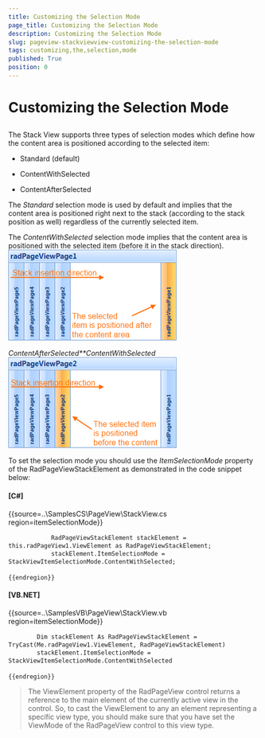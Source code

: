 ```yaml
---
title: Customizing the Selection Mode
page_title: Customizing the Selection Mode
description: Customizing the Selection Mode
slug: pageview-stackviewview-customizing-the-selection-mode
tags: customizing,the,selection,mode
published: True
position: 0
---
```


# Customizing the Selection Mode



## 

The Stack View supports three types of selection modes which define how the content area is positioned according to the selected item:

* Standard (default)

* ContentWithSelected

* ContentAfterSelected

The *Standard* selection mode is used by default and implies that the content area is positioned
        right next to the stack (according to the stack position as well) regardless of the currently selected item.

The *ContentWithSelected* selection mode implies that the content area is positioned
        with the selected item (before it in the stack direction).![](images/pageview-stackview-customizing-the-selection-mode001.png)

*ContentAfterSelected**ContentWithSelected*![](images/pageview-stackview-customizing-the-selection-mode002.png)

To set the selection mode you should use the *ItemSelectionMode* property of the RadPageViewStackElement
        as demonstrated in the code snippet below:

#### __[C#]__

{{source=..\SamplesCS\PageView\StackView.cs region=itemSelectionMode}}
	
	            RadPageViewStackElement stackElement = this.radPageView1.ViewElement as RadPageViewStackElement;
	            stackElement.ItemSelectionMode = StackViewItemSelectionMode.ContentWithSelected;
	
	{{endregion}}



#### __[VB.NET]__

{{source=..\SamplesVB\PageView\StackView.vb region=itemSelectionMode}}
	
	        Dim stackElement As RadPageViewStackElement = TryCast(Me.radPageView1.ViewElement, RadPageViewStackElement)
	        stackElement.ItemSelectionMode = StackViewItemSelectionMode.ContentWithSelected
	
	{{endregion}}





>The ViewElement property of the RadPageView control returns a reference to the main element of the currently
          active view in the control. So, to cast the ViewElement to any an element representing a specific view type, you
          should make sure that you have set the ViewMode of the RadPageView control to this view type.
